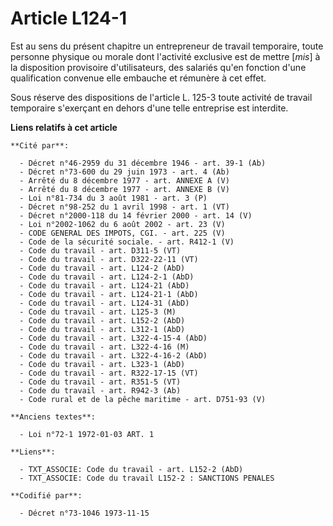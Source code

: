 # Article L124-1

Est au sens du présent chapitre un entrepreneur de travail temporaire, toute personne physique ou morale dont l'activité
exclusive est de mettre [*mis*] à la disposition provisoire d'utilisateurs, des salariés qu'en fonction d'une qualification
convenue elle embauche et rémunère à cet effet.

Sous réserve des dispositions de l'article L. 125-3 toute activité de travail temporaire s'exerçant en dehors d'une telle
entreprise est interdite.

**Liens relatifs à cet article**

	**Cité par**:

	  - Décret n°46-2959 du 31 décembre 1946 - art. 39-1 (Ab)
	  - Décret n°73-600 du 29 juin 1973 - art. 4 (Ab)
	  - Arrêté du 8 décembre 1977 - art. ANNEXE A (V)
	  - Arrêté du 8 décembre 1977 - art. ANNEXE B (V)
	  - Loi n°81-734 du 3 août 1981 - art. 3 (P)
	  - Décret n°98-252 du 1 avril 1998 - art. 1 (VT)
	  - Décret n°2000-118 du 14 février 2000 - art. 14 (V)
	  - Loi n°2002-1062 du 6 août 2002 - art. 23 (V)
	  - CODE GENERAL DES IMPOTS, CGI. - art. 225 (V)
	  - Code de la sécurité sociale. - art. R412-1 (V)
	  - Code du travail - art. D311-5 (VT)
	  - Code du travail - art. D322-22-11 (VT)
	  - Code du travail - art. L124-2 (AbD)
	  - Code du travail - art. L124-2-1 (AbD)
	  - Code du travail - art. L124-21 (AbD)
	  - Code du travail - art. L124-21-1 (AbD)
	  - Code du travail - art. L124-31 (AbD)
	  - Code du travail - art. L125-3 (M)
	  - Code du travail - art. L152-2 (AbD)
	  - Code du travail - art. L312-1 (AbD)
	  - Code du travail - art. L322-4-15-4 (AbD)
	  - Code du travail - art. L322-4-16 (M)
	  - Code du travail - art. L322-4-16-2 (AbD)
	  - Code du travail - art. L323-1 (AbD)
	  - Code du travail - art. R322-17-15 (VT)
	  - Code du travail - art. R351-5 (VT)
	  - Code du travail - art. R942-3 (Ab)
	  - Code rural et de la pêche maritime - art. D751-93 (V)

	**Anciens textes**:

	  - Loi n°72-1 1972-01-03 ART. 1

	**Liens**:

	  - TXT_ASSOCIE: Code du travail - art. L152-2 (AbD)
	  - TXT_ASSOCIE: Code du travail L152-2 : SANCTIONS PENALES

	**Codifié par**:

	  - Décret n°73-1046 1973-11-15
